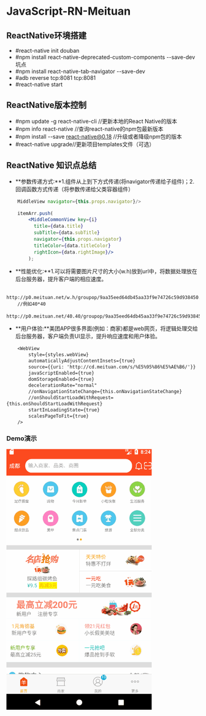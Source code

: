 # JavaScript-RN-Meituan

## ReactNative环境搭建
  * #react-native init douban
  * #npm install react-native-deprecated-custom-components --save-dev 坑点
  * #npm install react-native-tab-navigator --save-dev
  * #adb reverse tcp:8081 tcp:8081
  * #react-native start

## ReactNative版本控制
  * #npm update -g react-native-cli //更新本地的React Native的版本
  * #npm info react-native //查询react-native的npm包最新版本
  * #npm install --save react-native@0.18 //升级或者降级npm包的版本
  * #react-native upgrade//更新项目templates文件（可选）

## ReactNative 知识点总结

* **参数传递方式:**1.组件从上到下方式传递(将navigator传递给子组件)；2.回调函数方式传递（将参数传递给父类容器组件）
```jsx
    MiddleView navigator={this.props.navigator}/>

```
```jsx
    itemArr.push(
        <MiddleCommonView key={i}
          title={data.title}
          subTitle={data.subTitle}
          navigator={this.props.navigator}
          titleColor={data.titleColor}
          rightIcon={data.rightImage}/>
        );
```
* **性能优化:**1.可以将需要图片尺寸的大小(w.h)放到url中，将数据处理放在后台服务器，提升客户端的相应速度。

```JSX
    http://p0.meituan.net/w.h/groupop/9aa35eed64db45aa33f9e74726c59d938450.png
    //例如40*40
    http://p0.meituan.net/40.40/groupop/9aa35eed64db45aa33f9e74726c59d938450.png
```
* **用户体验:**美团APP很多界面(例如：商家)都是web网页，将逻辑处理交给后台服务器，客户端负责UI显示，提升响应速度和用户体验。
```JSX
    <WebView
        style={styles.webView}
        automaticallyAdjustContentInsets={true}
        source={{uri: 'http://cd.meituan.com/s/%E5%95%86%E5%AE%B6/'}}
        javaScriptEnabled={true}
        domStorageEnabled={true}
        decelerationRate="normal"
        //onNavigationStateChange={this.onNavigationStateChange}
        //onShouldStartLoadWithRequest={this.onShouldStartLoadWithRequest}
        startInLoadingState={true}
        scalesPageToFit={true}
    />
```

### Demo演示
![image](https://github.com/Jony-Li/JavaScript-RN-Meituan/blob/master/meituan/JavaScript-RN-Meituan.gif)